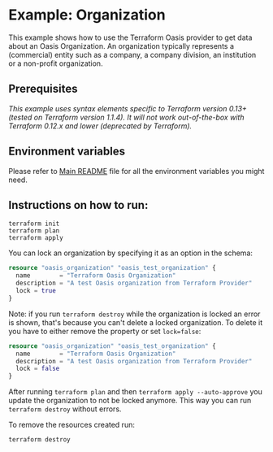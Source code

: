 # Example: Organization

This example shows how to use the Terraform Oasis provider to get data about an Oasis Organization. An organization typically represents a (commercial) entity such as a company, a company division, an institution or a non-profit organization.

## Prerequisites

*This example uses syntax elements specific to Terraform version 0.13+ (tested on Terraform version 1.1.4).
It will not work out-of-the-box with Terraform 0.12.x and lower (deprecated by Terraform).*

## Environment variables
Please refer to [Main README](../../README.md) file for all the environment variables you might need.

## Instructions on how to run:
```
terraform init
terraform plan
terraform apply
```

You can lock an organization by specifying it as an option in the schema:
```terraform
resource "oasis_organization" "oasis_test_organization" {
  name        = "Terraform Oasis Organization"
  description = "A test Oasis organization from Terraform Provider"
  lock = true 
}
```
Note: if you run `terraform destroy` while the organization is locked an error is shown, that's because you can't delete a locked organization.
To delete it you have to either remove the property or set `lock=false`:
```terraform
resource "oasis_organization" "oasis_test_organization" {
  name        = "Terraform Oasis Organization"
  description = "A test Oasis organization from Terraform Provider"
  lock = false 
}
```
After running `terraform plan` and then `terraform apply --auto-approve` you update the organization to not be locked anymore. This way you can run `terraform destroy` without errors.

To remove the resources created run:
```
terraform destroy
``` 